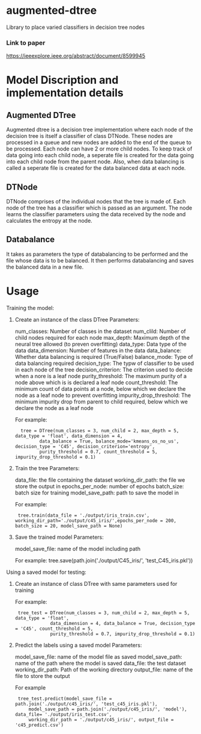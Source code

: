 # augmented-dtree
Library to place varied classifiers in decision tree nodes
### Link to paper
https://ieeexplore.ieee.org/abstract/document/8599945

# Model Discription and implementation details

## Augmented DTree
Augmented dtree is a decision tree implementation where each node of the decision tree is itself a classifier of class DTNode. These nodes are processed in a queue and new nodes are added to the end of the queue to be processed. Each node can have 2 or more child nodes. To keep track of data going into each child node, a seperate file is created for the data going into each child node from the parent node. Also, when data balancing is called a seperate file is created for the data balanced data at each node.

## DTNode
DTNode comprises of the individual nodes that the tree is made of. Each node of the tree has a classifier which is passed as an argument. The node learns the classifier parameters using the data received by the node and calculates the entropy at the node.

## Databalance
It takes as parameters the type of databalancing to be performed and the file whose data is to be balanced. It then performs databalancing and saves the balanced data in a new file.

# Usage

Training the model:

1. Create an instance of the class DTree
	Parameters:

	num_classes: Number of classes in the dataset
	num_clild: Number of child nodes required for each node
	max_depth: Maximum depth of the neural tree allowed (to preven overfitting)
	data_type: Data type of the data 
	data_dimension: Number of features in the data
	data_balance: Whether data balancing is required (True/False)
	balance_mode: Type of data balancing required
	decision_type: The typw of classifier to be used in each node of the tree
	decision_criterion: The criterion used to decide when a nore is a leaf node
	purity_threshold: The maximum purity of a node above which is is declared a leaf node
	count_threshold: The minimum count of data points at a node, below which we declare the node as a leaf node to prevent overfitting
	impurity_drop_threshold: The minimum impurity drop from parent to child required, below which we declare the node as a leaf node

	For example:

		 tree = DTree(num_classes = 3, num_child = 2, max_depth = 5, data_type = 'float', data_dimension = 4,
	 			data_balance = True, balance_mode='kmeans_os_no_us', decision_type = 'C45', decision_criterion='entropy',
	 			purity_threshold = 0.7, count_threshold = 5, impurity_drop_threshold = 0.1)

2. Train the tree
	Parameters:

	data_file: the file containing the dataset
	working_dir_path: the file we store the output in 
	epochs_per_node: number of epochs
	batch_size: batch size for training
	model_save_path: path to save the model in

	For example:

		tree.train(data_file = './output/iris_train.csv', working_dir_path='./output/c45_iris/',epochs_per_node = 200, batch_size = 20, model_save_path = None)

3. Save the trained model
	Parameters:

	model_save_file: name of the model including path

	For example:
		tree.save(path.join('./output/C45_iris/', 'test_C45_iris.pkl'))

Using a saved model for testing:

1. Create an instance of class DTree with same parameters used for training

	For example:
	
		tree_test = DTree(num_classes = 3, num_child = 2, max_depth = 5, data_type = 'float', 
					data_dimension = 4, data_balance = True, decision_type = 'C45', count_threshold = 5,
					purity_threshold = 0.7, impurity_drop_threshold = 0.1)

2. Predict the labels using a saved model
	Parameters:

	model_save_file: name of the model file as saved
	model_save_path: name of the path where the model is saved
	data_file: the test dataset
	working_dir_path: Path of the working directory
	output_file: name of the file to store the output

	For example

		tree_test.predict(model_save_file = path.join('./output/c45_iris/', 'test_c45_iris.pkl'), 
	 		model_save_path = path.join('./output/c45_iris/', 'model'), data_file= './output/iris_test.csv',
	 		working_dir_path = './output/c45_iris/', output_file = 'c45_predict.csv')
